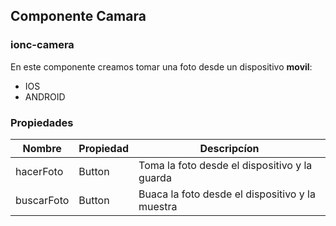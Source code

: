 ## Componente Camara

### ionc-camera

En este componente creamos tomar una foto desde un dispositivo **movil**:

- IOS
- ANDROID


### Propiedades
| Nombre    | Propiedad | Descripcíon                                     |
|-----------|-----------|-------------------------------------------------|
| hacerFoto | Button    | Toma la foto desde el dispositivo y la guarda   |
| buscarFoto| Button    | Buaca la foto desde el dispositivo y la muestra |